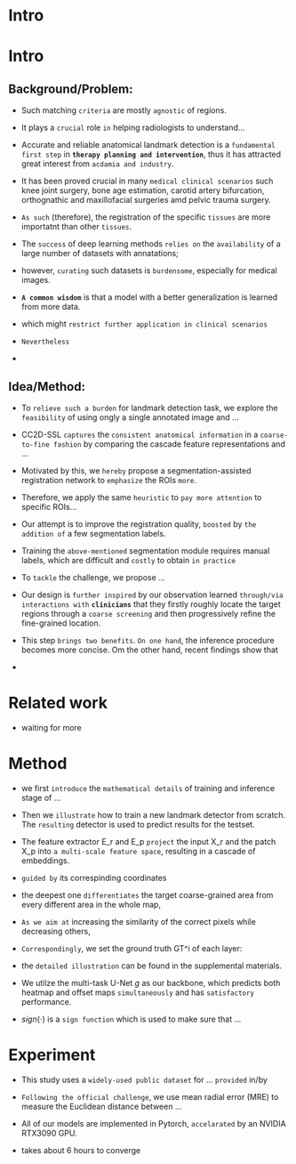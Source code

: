 # **Intro**

# Intro
## Background/Problem:
- Such matching `criteria` are mostly `agnostic` of regions.

- It plays a `crucial` role `in` helping radiologists to understand...

- Accurate and reliable anatomical landmark detection is a `fundamental first step` in **`therapy planning and intervention`**, thus it has attracted great interest from `acdamia and industry`.

- It has been proved crucial in many `medical clinical scenarios` such knee joint surgery, bone age estimation, carotid artery bifurcation, orthognathic and maxillofacial surgeries amd pelvic trauma surgery.

- `As such` (therefore), the registration of the specific `tissues` are more importatnt than other `tissues`.

- The `success` of deep learning methods `relies on` the `availability` of a large number of datasets with annatations; 

- however, `curating` such datasets is `burdensome`, especially for medical images. 

- **`A common wisdom`** is that a model with a better generalization is learned from more data. 

- which might `restrict further application in clinical scenarios`

- `Nevertheless`

- 

## Idea/Method:
- To `relieve such a burden` for landmark detection task, we explore the `feasibility` of using ongly a single annotated image and ...

- CC2D-SSL `captures` the `consistent anatomical information` in a `coarse-to-fine fashion` by comparing the cascade feature representations and ...


- Motivated by this, we `hereby` propose a segmentation-assisted registration network to `emphasize` the ROIs `more`.

- Therefore, we apply the same `heuristic` to `pay more attention` to specific ROIs...

- Our attempt is to improve the registration quality, `boosted` by `the addition of` a few segmentation labels.

- Training the `above-mentioned` segmentation module requires manual labels, which are difficult and `costly` to obtain `in practice`

- To `tackle` the challenge, we propose ...

- Our design is `further inspired` by our observation learned `through/via interactions with` **`clinicians`** that they firstly roughly locate the target regions through a `coarse screening` and then progressively refine the fine-grained location.

- This step `brings two benefits`. `On one hand`, the inference procedure becomes more concise. Om the other hand, recent findings show that 

- 

# Related work
- waiting for more

# Method

- we first `introduce` the `mathematical details` of training and inference stage of ...

- Then we `illustrate` how to train a new landmark detector from scratch. The `resulting` detector is used to predict results for the testset.

- The feature extractor E_r and E_p `project` the input X_r and the patch X_p into `a multi-scale feature space`, resulting in a cascade of embeddings. 

- `guided by` its correspinding coordinates

- the deepest one `differentiates` the target coarse-grained area from every different area in the whole map, 

- `As we aim at` increasing the similarity of the correct pixels while decreasing others, 

- `Correspondingly`, we set the ground truth GT^i of each layer: 

- the `detailed illustration` can be found in the supplemental materials. 

- We utilze the multi-task U-Net $g$ as our backbone, which predicts both heatmap and offset maps `simultaneously` and has `satisfactory` performance. 

- $sign(\cdot)$ is a `sign function` which is used to make sure that ...



# Experiment

- This study uses a `widely-used public dataset` for ... `provided` in/by

- `Following the official challenge`, we use mean radial error (MRE) to measure the Euclidean distance between ...

- All of our models are implemented in Pytorch, `accelarated` by an NVIDIA RTX3090 GPU. 

- takes about 6 hours to converge 